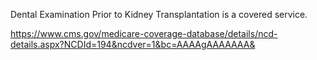 Dental Examination Prior to Kidney Transplantation is a covered service.

https://www.cms.gov/medicare-coverage-database/details/ncd-details.aspx?NCDId=194&ncdver=1&bc=AAAAgAAAAAAA&
